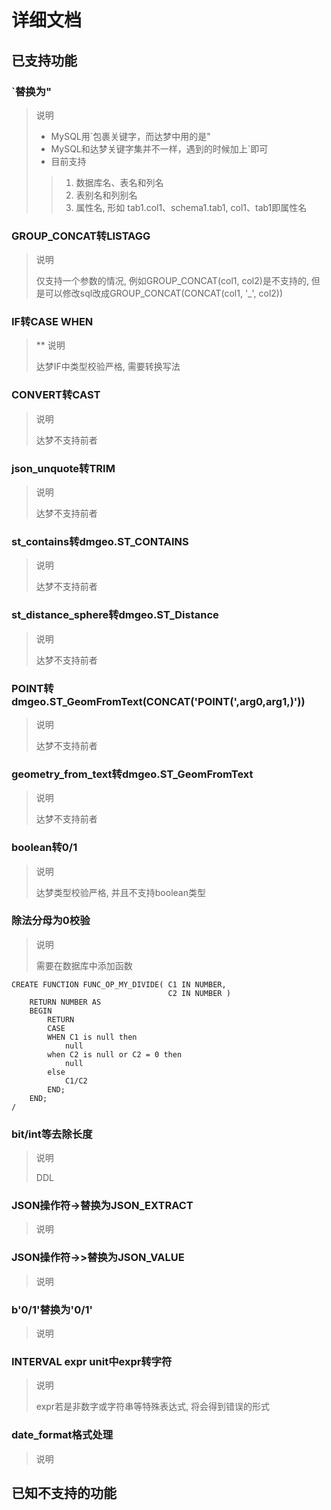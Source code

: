 # 详细文档

## 已支持功能

### \`替换为\"

> 说明
> * MySQL用\`包裹关键字，而达梦中用的是\"
> * MySQL和达梦关键字集并不一样，遇到的时候加上\`即可
> * 目前支持
>> 1. 数据库名、表名和列名
>> 2. 表别名和列别名
>> 3. 属性名, 形如 tab1.col1、schema1.tab1, col1、tab1即属性名

### GROUP_CONCAT转LISTAGG

> 说明
>
> 仅支持一个参数的情况, 例如GROUP_CONCAT(col1, col2)是不支持的, 但是可以修改sql改成GROUP_CONCAT(CONCAT(col1, '_', col2))

### IF转CASE WHEN

> ** 说明
>
> 达梦IF中类型校验严格, 需要转换写法

### CONVERT转CAST

> 说明
>
> 达梦不支持前者

### json_unquote转TRIM

> 说明
>
> 达梦不支持前者

### st_contains转dmgeo.ST_CONTAINS

> 说明
>
> 达梦不支持前者

### st_distance_sphere转dmgeo.ST_Distance

> 说明
>
> 达梦不支持前者

### POINT转dmgeo.ST_GeomFromText(CONCAT('POINT(',arg0,arg1,)'))

> 说明
>
> 达梦不支持前者

### geometry_from_text转dmgeo.ST_GeomFromText

> 说明
>
> 达梦不支持前者

### boolean转0/1

> 说明
>
> 达梦类型校验严格, 并且不支持boolean类型

### 除法分母为0校验

> 说明
>
> 需要在数据库中添加函数

```
CREATE FUNCTION FUNC_OP_MY_DIVIDE( C1 IN NUMBER,
                                   C2 IN NUMBER )
    RETURN NUMBER AS
    BEGIN
        RETURN
        CASE
        WHEN C1 is null then
            null
        when C2 is null or C2 = 0 then
            null
        else
            C1/C2
        END;
    END;
/
```

### bit/int等去除长度

> 说明
>
> DDL

### JSON操作符->替换为JSON_EXTRACT

> 说明

### JSON操作符->>替换为JSON_VALUE

> 说明

### b'0/1'替换为'0/1'

> 说明

### INTERVAL expr unit中expr转字符

> 说明
> 
> expr若是非数字或字符串等特殊表达式, 将会得到错误的形式

### date_format格式处理

> 说明
>
>

## 已知不支持的功能

### 
